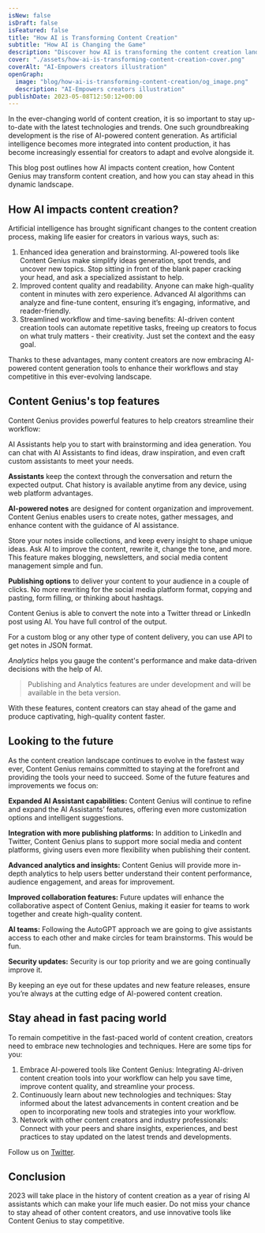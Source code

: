 ```yaml
---
isNew: false
isDraft: false
isFeatured: false
title: "How AI is Transforming Content Creation"
subtitle: "How AI is Changing the Game"
description: "Discover how AI is transforming the content creation landscape and how to stay competitive by embracing AI-powered tools."
cover: "./assets/how-ai-is-transforming-content-creation-cover.png"
coverAlt: "AI-Empowers creators illustration"
openGraph:
  image: "blog/how-ai-is-transforming-content-creation/og_image.png"
  description: "AI-Empowers creators illustration"
publishDate: 2023-05-08T12:50:12+00:00
---
```


In the ever-changing world of content creation, it is so important to stay up-to-date with the latest technologies and trends. One such groundbreaking development is the rise of AI-powered content generation. As artificial intelligence becomes more integrated into content production, it has become increasingly essential for creators to adapt and evolve alongside it.

This blog post outlines how AI impacts content creation, how Content Genius may transform content creation, and how you can stay ahead in this dynamic landscape.

## How AI impacts content creation?

Artificial intelligence has brought significant changes to the content creation process, making life easier for creators in various ways, such as:

1. Enhanced idea generation and brainstorming. AI-powered tools like Content Genius make simplify ideas generation, spot trends, and uncover new topics. Stop sitting in front of the blank paper cracking your head, and ask a specialized assistant to help.
2. Improved content quality and readability. Anyone can make high-quality content in minutes with zero experience. Advanced AI algorithms can analyze and fine-tune content, ensuring it’s engaging, informative, and reader-friendly.
3. Streamlined workflow and time-saving benefits: AI-driven content creation tools can automate repetitive tasks, freeing up creators to focus on what truly matters - their creativity. Just set the context and the easy goal.

Thanks to these advantages, many content creators are now embracing AI-powered content generation tools to enhance their workflows and stay competitive in this ever-evolving landscape.

## Content Genius's top features

Content Genius provides powerful features to help creators streamline their workflow:

AI Assistants help you to start with brainstorming and idea generation. You can chat with AI Assistants to find ideas, draw inspiration, and even craft custom assistants to meet your needs.

**Assistants** keep the context through the conversation and return the expected output. Chat history is available anytime from any device, using web platform advantages.

**AI-powered notes** are designed for content organization and improvement. Content Genius enables users to create notes, gather messages, and enhance content with the guidance of AI assistance.

Store your notes inside collections, and keep every insight to shape unique ideas. Ask AI to improve the content, rewrite it, change the tone, and more. This feature makes blogging, newsletters, and social media content management simple and fun.

**Publishing options** to deliver your content to your audience in a couple of clicks. No more rewriting for the social media platform format, copying and pasting, form filling, or thinking about hashtags.

Content Genius is able to convert the note into a Twitter thread or LinkedIn post using AI. You have full control of the output.

For a custom blog or any other type of content delivery, you can use API to get notes in JSON format.

_Analytics_ helps you gauge the content's performance and make data-driven decisions with the help of AI.

> Publishing and Analytics features are under development and will be available in the beta version.

With these features, content creators can stay ahead of the game and produce captivating, high-quality content faster.

## Looking to the future

As the content creation landscape continues to evolve in the fastest way ever, Content Genius remains committed to staying at the forefront and providing the tools your need to succeed. Some of the future features and improvements we focus on:

**Expanded AI Assistant capabilities:** Content Genius will continue to refine and expand the AI Assistants’ features, offering even more customization options and intelligent suggestions.

**Integration with more publishing platforms:** In addition to LinkedIn and Twitter, Content Genius plans to support more social media and content platforms, giving users even more flexibility when publishing their content.

**Advanced analytics and insights:** Content Genius will provide more in-depth analytics to help users better understand their content performance, audience engagement, and areas for improvement.

**Improved collaboration features:** Future updates will enhance the collaborative aspect of Content Genius, making it easier for teams to work together and create high-quality content.

**AI teams:** Following the AutoGPT approach we are going to give assistants access to each other and make circles for team brainstorms. This would be fun.

**Security updates:** Security is our top priority and we are going continually improve it.

By keeping an eye out for these updates and new feature releases, ensure you’re always at the cutting edge of AI-powered content creation.

## Stay ahead in fast pacing world

To remain competitive in the fast-paced world of content creation, creators need to embrace new technologies and techniques. Here are some tips for you:

1. Embrace AI-powered tools like Content Genius: Integrating AI-driven content creation tools into your workflow can help you save time, improve content quality, and streamline your process.
2. Continuously learn about new technologies and techniques: Stay informed about the latest advancements in content creation and be open to incorporating new tools and strategies into your workflow.
3. Network with other content creators and industry professionals: Connect with your peers and share insights, experiences, and best practices to stay updated on the latest trends and developments.

Follow us on [Twitter](https://twitter.com/contentgeniusio).

## Conclusion

2023 will take place in the history of content creation as a year of rising AI assistants which can make your life much easier. Do not miss your chance to stay ahead of other content creators, and use innovative tools like Content Genius to stay competitive.

